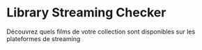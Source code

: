 # Library Streaming Checker
Découvrez quels films de votre collection sont disponibles sur les plateformes de streaming
